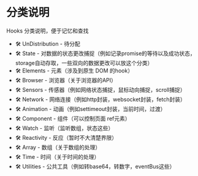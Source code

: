 # 分类说明
Hooks 分类说明，便于记忆和查找

+ 🛠 UnDistribution - 待分配
+ 🛠 State - 对数据的状态更改捕捉（例如记录promise的等待以及成功状态，storage自动存取，一些双向的数据更改可以放这个分类）
+ 🛠 Elements - 元素（涉及到原生 DOM 的hook）
+ 🛠 Browser - 浏览器（关于浏览器的API）
+ 🛠 Sensors - 传感器（例如网络状态捕捉，鼠标动向捕捉，scroll捕捉）
+ 🛠 Network - 网络连接（例如http封装，websocket封装，fetch封装）
+ 🛠 Animation - 动画（例如settimeout封装，当前时间，过渡）
+ 🛠 Component - 组件（可以控制页面 ref元素）
+ 🛠 Watch - 监听（监听数组，状态这些）
+ 🛠 Reactivity - 反应（暂时不大清楚界限）
+ 🛠 Array - 数组（关于数组的处理）
+ 🛠 Time - 时间（关于时间的处理）
+ 🛠 Utilities - 公共工具（例如转base64，转数字，eventBus这些）